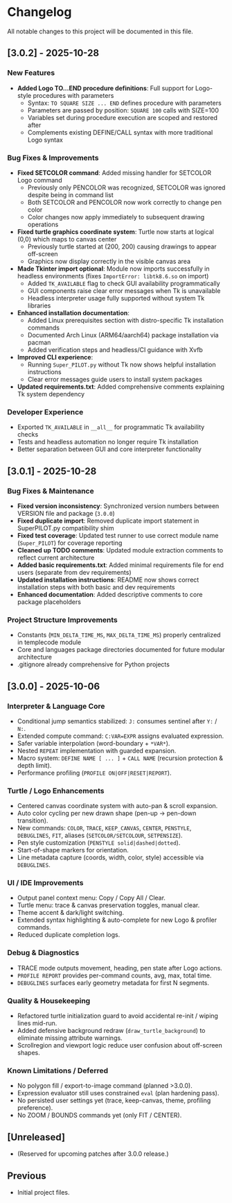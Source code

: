 # Changelog

All notable changes to this project will be documented in this file.

## [3.0.2] - 2025-10-28

### New Features

- **Added Logo TO...END procedure definitions**: Full support for Logo-style procedures with parameters
  - Syntax: `TO SQUARE SIZE ... END` defines procedure with parameters
  - Parameters are passed by position: `SQUARE 100` calls with SIZE=100
  - Variables set during procedure execution are scoped and restored after
  - Complements existing DEFINE/CALL syntax with more traditional Logo syntax

### Bug Fixes & Improvements

- **Fixed SETCOLOR command**: Added missing handler for SETCOLOR Logo command
  - Previously only PENCOLOR was recognized, SETCOLOR was ignored despite being in command list
  - Both SETCOLOR and PENCOLOR now work correctly to change pen color
  - Color changes now apply immediately to subsequent drawing operations
- **Fixed turtle graphics coordinate system**: Turtle now starts at logical (0,0) which maps to canvas center
  - Previously turtle started at (200, 200) causing drawings to appear off-screen
  - Graphics now display correctly in the visible canvas area
- **Made Tkinter import optional**: Module now imports successfully in headless environments (fixes `ImportError: libtk8.6.so` on import)
  - Added `TK_AVAILABLE` flag to check GUI availability programmatically
  - GUI components raise clear error messages when Tk is unavailable
  - Headless interpreter usage fully supported without system Tk libraries
- **Enhanced installation documentation**:
  - Added Linux prerequisites section with distro-specific Tk installation commands
  - Documented Arch Linux (ARM64/aarch64) package installation via pacman
  - Added verification steps and headless/CI guidance with Xvfb
- **Improved CLI experience**:
  - Running `Super_PILOT.py` without Tk now shows helpful installation instructions
  - Clear error messages guide users to install system packages
- **Updated requirements.txt**: Added comprehensive comments explaining Tk system dependency

### Developer Experience

- Exported `TK_AVAILABLE` in `__all__` for programmatic Tk availability checks
- Tests and headless automation no longer require Tk installation
- Better separation between GUI and core interpreter functionality

## [3.0.1] - 2025-10-28

### Bug Fixes & Maintenance

- **Fixed version inconsistency**: Synchronized version numbers between VERSION file and package (`3.0.0`)
- **Fixed duplicate import**: Removed duplicate import statement in SuperPILOT.py compatibility shim
- **Fixed test coverage**: Updated test runner to use correct module name (`Super_PILOT`) for coverage reporting
- **Cleaned up TODO comments**: Updated module extraction comments to reflect current architecture
- **Added basic requirements.txt**: Added minimal requirements file for end users (separate from dev requirements)
- **Updated installation instructions**: README now shows correct installation steps with both basic and dev requirements
- **Enhanced documentation**: Added descriptive comments to core package placeholders

### Project Structure Improvements

- Constants (`MIN_DELTA_TIME_MS`, `MAX_DELTA_TIME_MS`) properly centralized in templecode module
- Core and languages package directories documented for future modular architecture
- .gitignore already comprehensive for Python projects

## [3.0.0] - 2025-10-06

### Interpreter & Language Core

- Conditional jump semantics stabilized: `J:` consumes sentinel after `Y:` / `N:`.
- Extended compute command: `C:VAR=EXPR` assigns evaluated expression.
- Safer variable interpolation (word-boundary + `*VAR*`).
- Nested `REPEAT` implementation with guarded expansion.
- Macro system: `DEFINE NAME [ ... ]` + `CALL NAME` (recursion protection & depth limit).
- Performance profiling (`PROFILE ON|OFF|RESET|REPORT`).

### Turtle / Logo Enhancements

- Centered canvas coordinate system with auto-pan & scroll expansion.
- Auto color cycling per new drawn shape (pen-up → pen-down transition).
- New commands: `COLOR`, `TRACE`, `KEEP_CANVAS`, `CENTER`, `PENSTYLE`, `DEBUGLINES`, `FIT`, aliases (`SETCOLOR/SETCOLOUR`, `SETPENSIZE`).
- Pen style customization (`PENSTYLE solid|dashed|dotted`).
- Start-of-shape markers for orientation.
- Line metadata capture (coords, width, color, style) accessible via `DEBUGLINES`.

### UI / IDE Improvements

- Output panel context menu: Copy / Copy All / Clear.
- Turtle menu: trace & canvas preservation toggles, manual clear.
- Theme accent & dark/light switching.
- Extended syntax highlighting & auto-complete for new Logo & profiler commands.
- Reduced duplicate completion logs.

### Debug & Diagnostics

- TRACE mode outputs movement, heading, pen state after Logo actions.
- `PROFILE REPORT` provides per-command counts, avg, max, total time.
- `DEBUGLINES` surfaces early geometry metadata for first N segments.

### Quality & Housekeeping

- Refactored turtle initialization guard to avoid accidental re-init / wiping lines mid-run.
- Added defensive background redraw (`draw_turtle_background`) to eliminate missing attribute warnings.
- Scrollregion and viewport logic reduce user confusion about off-screen shapes.

### Known Limitations / Deferred

- No polygon fill / export-to-image command (planned >3.0.0).
- Expression evaluator still uses constrained `eval` (plan hardening pass).
- No persisted user settings yet (trace, keep-canvas, theme, profiling preference).
- No ZOOM / BOUNDS commands yet (only FIT / CENTER).

## [Unreleased]

- (Reserved for upcoming patches after 3.0.0 release.)

## Previous

- Initial project files.
